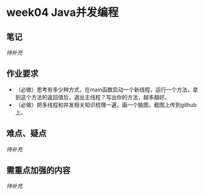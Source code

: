 # week04 Java并发编程
## 笔记
*待补充*
## 作业要求
- （必做）思考有多少种方式，在main函数启动一个新线程，运行一个方法，拿到这个方法的返回值后，退出主线程？写出你的方法，越多越好。
- （必做）把多线程和并发相关知识梳理一遍，画一个脑图，截图上传到github上。
## 难点、疑点
*待补充*
## 需重点加强的内容
*待补充*
